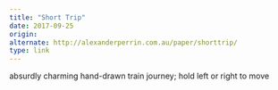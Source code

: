 ```yaml
---
title: "Short Trip"
date: 2017-09-25
origin: 
alternate: http://alexanderperrin.com.au/paper/shorttrip/
type: link
---
```


absurdly charming hand-drawn train journey; hold left or right to move